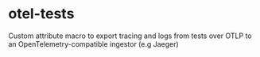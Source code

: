 # otel-tests
Custom attribute macro to export tracing and logs from tests over OTLP to an OpenTelemetry-compatible ingestor (e.g Jaeger)
